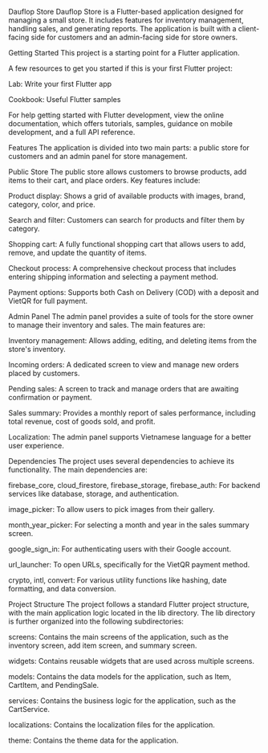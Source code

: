 Dauflop Store
Dauflop Store is a Flutter-based application designed for managing a small store. It includes features for inventory management, handling sales, and generating reports. The application is built with a client-facing side for customers and an admin-facing side for store owners.

Getting Started
This project is a starting point for a Flutter application.

A few resources to get you started if this is your first Flutter project:

Lab: Write your first Flutter app

Cookbook: Useful Flutter samples

For help getting started with Flutter development, view the
online documentation, which offers tutorials,
samples, guidance on mobile development, and a full API reference.

Features
The application is divided into two main parts: a public store for customers and an admin panel for store management.

Public Store
The public store allows customers to browse products, add items to their cart, and place orders. Key features include:

Product display: Shows a grid of available products with images, brand, category, color, and price.

Search and filter: Customers can search for products and filter them by category.

Shopping cart: A fully functional shopping cart that allows users to add, remove, and update the quantity of items.

Checkout process: A comprehensive checkout process that includes entering shipping information and selecting a payment method.

Payment options: Supports both Cash on Delivery (COD) with a deposit and VietQR for full payment.

Admin Panel
The admin panel provides a suite of tools for the store owner to manage their inventory and sales. The main features are:

Inventory management: Allows adding, editing, and deleting items from the store's inventory.

Incoming orders: A dedicated screen to view and manage new orders placed by customers.

Pending sales: A screen to track and manage orders that are awaiting confirmation or payment.

Sales summary: Provides a monthly report of sales performance, including total revenue, cost of goods sold, and profit.

Localization: The admin panel supports Vietnamese language for a better user experience.

Dependencies
The project uses several dependencies to achieve its functionality. The main dependencies are:

firebase_core, cloud_firestore, firebase_storage, firebase_auth: For backend services like database, storage, and authentication.

image_picker: To allow users to pick images from their gallery.

month_year_picker: For selecting a month and year in the sales summary screen.

google_sign_in: For authenticating users with their Google account.

url_launcher: To open URLs, specifically for the VietQR payment method.

crypto, intl, convert: For various utility functions like hashing, date formatting, and data conversion.

Project Structure
The project follows a standard Flutter project structure, with the main application logic located in the lib directory. The lib directory is further organized into the following subdirectories:

screens: Contains the main screens of the application, such as the inventory screen, add item screen, and summary screen.

widgets: Contains reusable widgets that are used across multiple screens.

models: Contains the data models for the application, such as Item, CartItem, and PendingSale.

services: Contains the business logic for the application, such as the CartService.

localizations: Contains the localization files for the application.

theme: Contains the theme data for the application.
